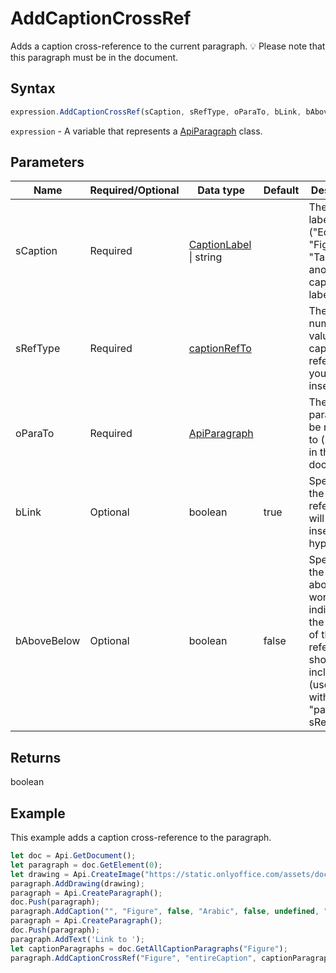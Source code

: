 # AddCaptionCrossRef

Adds a caption cross-reference to the current paragraph.
💡 Please note that this paragraph must be in the document.

## Syntax

```javascript
expression.AddCaptionCrossRef(sCaption, sRefType, oParaTo, bLink, bAboveBelow);
```

`expression` - A variable that represents a [ApiParagraph](../ApiParagraph.md) class.

## Parameters

| **Name** | **Required/Optional** | **Data type** | **Default** | **Description** |
| ------------- | ------------- | ------------- | ------------- | ------------- |
| sCaption | Required | [CaptionLabel](../../Enumeration/CaptionLabel.md) \| string |  | The caption label ("Equation", "Figure", "Table", or another caption label). |
| sRefType | Required | [captionRefTo](../../Enumeration/captionRefTo.md) |  | The text or numeric value of a caption reference you want to insert. |
| oParaTo | Required | [ApiParagraph](../../ApiParagraph/ApiParagraph.md) |  | The caption paragraph to be referred to (must be in the document). |
| bLink | Optional | boolean | true | Specifies if the reference will be inserted as a hyperlink. |
| bAboveBelow | Optional | boolean | false | Specifies if the above/below words indicating the position of the reference should be included (used only with the "pageNum" sRefType). |

## Returns

boolean

## Example

This example adds a caption cross-reference to the paragraph.

```javascript editor-docx
let doc = Api.GetDocument();
let paragraph = doc.GetElement(0);
let drawing = Api.CreateImage("https://static.onlyoffice.com/assets/docs/samples/img/onlyoffice_logo.png", 60 * 36000, 35 * 36000);
paragraph.AddDrawing(drawing);
paragraph = Api.CreateParagraph();
doc.Push(paragraph);
paragraph.AddCaption("", "Figure", false, "Arabic", false, undefined, "hyphen");
paragraph = Api.CreateParagraph();
doc.Push(paragraph);
paragraph.AddText('Link to ');
let captionParagraphs = doc.GetAllCaptionParagraphs("Figure");
paragraph.AddCaptionCrossRef("Figure", "entireCaption", captionParagraphs[0], true, false);
```
